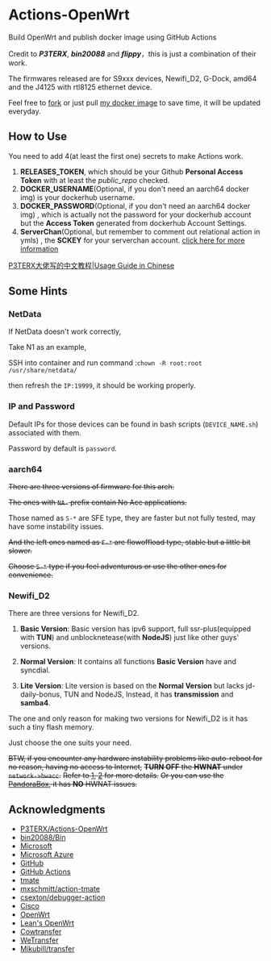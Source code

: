 # Actions-OpenWrt

Build OpenWrt and publish docker image using GitHub Actions

Credit to ***P3TERX***, ***bin20088*** and ***flippy***，this is just a combination of their work.

The firmwares released are for S9xxx devices, Newifi_D2, G-Dock, amd64 and the J4125 with rtl8125 ethernet device.

Feel free to [fork](https://github.com/HoldOnBro/Actions-OpenWrt/generate) or just pull [my docker image](https://hub.docker.com/r/minirailgun/openwrt-aarch64/tags) to save time, it will be updated everyday.

## How to Use

You need to add 4(at least the first one) secrets to make Actions work.

1. **RELEASES_TOKEN**, which should be your Github **Personal Access Token** with at least the *public_repo* checked.
2. **DOCKER_USERNAME**(Optional, if you don't need an aarch64 docker img) is your dockerhub username.
3. **DOCKER_PASSWORD**(Optional, if you don't need an aarch64 docker img) , which is actually not the password for your dockerhub account but the **Access Token** generated from dockerhub Account Settings.
4. **ServerChan**(Optional, but remember to comment out relational action in ymls) , the **SCKEY** for your serverchan account. [click here for more information](http://sc.ftqq.com/3.version)

[P3TERX大佬写的中文教程|Usage Guide in Chinese](https://p3terx.com/archives/build-openwrt-with-github-actions.html)


## Some Hints

### NetData
  If NetData doesn't work correctly,

  Take N1 as an example,

  SSH into container and run command :``chown -R root:root /usr/share/netdata/``

  then refresh the ``IP:19999``, it should be working properly.

### IP and Password
  Default IPs for those devices can be found in bash scripts (``DEVICE_NAME.sh``) associated with them.
  
  Password by default is ``password``.
  
### aarch64
~~There are three versions of firmware for this arch.~~
  
~~The ones with ``NA-`` prefix contain No Acc applications.~~
  
  Those named as ``S-*`` are SFE type, they are faster but not fully tested, may have some instability issues.
  
~~And the left ones named as ``F-*`` are flowoffload type, stable but a little bit slower.~~
  
~~Choose ``S-*`` type if you feel adventurous or use the other ones for convenience.~~

### Newifi_D2
  There are three versions for Newifi_D2.
  
  1. **Basic Version**: Basic version has ipv6 support, full ssr-plus(equipped with **TUN**) and unblocknetease(with **NodeJS**) just like other guys' versions.
  
  2. **Normal Version**: It contains all functions **Basic Version** have and syncdial.
  
  3. **Lite Version**: Lite version is based on the **Normal Version** but lacks jd-daily-bonus, TUN and NodeJS, Instead, it has **transmission** and **samba4**.
  
  The one and only reason for making two versions for Newifi_D2 is it has such a tiny flash memory.
  
  Just choose the one suits your need.
  
~~BTW, if you encounter any hardware instability problems like auto-reboot for no reason, having no access to Internet,~~
  ~~**TURN OFF** the **HWNAT** under ``network->hwacc``.~~
  ~~Refer to [1](https://github.com/coolsnowwolf/lede/issues/4531), [2](https://github.com/openwrt/openwrt/pull/1916) for more details.~~
  ~~Or you can use the [PandoraBox](http://downloads.pangubox.com:6380/), it has **NO** HWNAT issues.~~

## Acknowledgments

- [P3TERX/Actions-OpenWrt](https://github.com/P3TERX/Actions-OpenWrt)
- [bin20088/Bin](https://github.com/bin20088/Bin)
- [Microsoft](https://www.microsoft.com)
- [Microsoft Azure](https://azure.microsoft.com)
- [GitHub](https://github.com)
- [GitHub Actions](https://github.com/features/actions)
- [tmate](https://github.com/tmate-io/tmate)
- [mxschmitt/action-tmate](https://github.com/mxschmitt/action-tmate)
- [csexton/debugger-action](https://github.com/csexton/debugger-action)
- [Cisco](https://www.cisco.com/)
- [OpenWrt](https://github.com/openwrt/openwrt)
- [Lean's OpenWrt](https://github.com/coolsnowwolf/lede)
- [Cowtransfer](https://cowtransfer.com)
- [WeTransfer](https://wetransfer.com/)
- [Mikubill/transfer](https://github.com/Mikubill/transfer)
